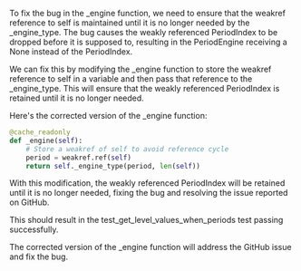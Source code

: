 To fix the bug in the _engine function, we need to ensure that the weakref reference to self is maintained until it is no longer needed by the _engine_type. The bug causes the weakly referenced PeriodIndex to be dropped before it is supposed to, resulting in the PeriodEngine receiving a None instead of the PeriodIndex.

We can fix this by modifying the _engine function to store the weakref reference to self in a variable and then pass that reference to the _engine_type. This will ensure that the weakly referenced PeriodIndex is retained until it is no longer needed.

Here's the corrected version of the _engine function:

```python
@cache_readonly
def _engine(self):
    # Store a weakref of self to avoid reference cycle
    period = weakref.ref(self)
    return self._engine_type(period, len(self))
```

With this modification, the weakly referenced PeriodIndex will be retained until it is no longer needed, fixing the bug and resolving the issue reported on GitHub.

This should result in the test_get_level_values_when_periods test passing successfully.

The corrected version of the _engine function will address the GitHub issue and fix the bug.